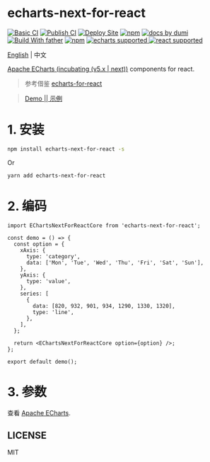 # echarts-next-for-react

[![Basic CI](https://github.com/BigFaceMaster/echarts-next-for-react/workflows/Basic%20CI/badge.svg)](https://github.com/BigFaceMaster/echarts-next-for-react/actions) [![Publish CI](https://github.com/BigFaceMaster/echarts-next-for-react/workflows/Publish%20CI/badge.svg)](https://bigfacemaster.cn/echarts-next-for-react/) [![Deploy Site](https://github.com/BigFaceMaster/echarts-next-for-react/workflows/Deyloy%20Site/badge.svg)](https://bigfacemaster.cn/echarts-next-for-react/) [![npm](https://img.shields.io/npm/v/echarts-next-for-react.svg)](https://www.npmjs.com/package/echarts-next-for-react) [![ docs by dumi](https://img.shields.io/badge/docs%20by-dumi-blue)](https://d.umijs.org/) [![Build With father](https://img.shields.io/badge/build%20with-father-028fe4.svg)](https://github.com/umijs/father/) [![npm](https://img.shields.io/npm/l/echarts-for-react.svg)](https://www.npmjs.com/package/echarts-next-for-react) [![echarts supported](https://img.shields.io/badge/echarts-v3%20%7C%7C%20v4%20%7C%7C%20v5-blue) ](https://echarts.apache.org/zh/index.html) [![react supported](https://img.shields.io/badge/React-v15%20%7C%7C%20v16%20%7C%7C%20v17-brightgreen)](https://zh-hans.reactjs.org/)

[English](https://github.com/BigFaceMaster/echarts-next-for-react/blob/master/README.md) | 中文

[Apache ECharts (incubating (v5.x | next))](https://github.com/apache/incubator-echarts) components for react.

> 参考借鉴 [echarts-for-react](https://github.com/hustcc/echarts-for-react)

> [Demo || 示例](https://bigfacemaster.cn/echarts-next-for-react/)

# 1. 安装

```sh
npm install echarts-next-for-react -s
```

Or

```sh
yarn add echarts-next-for-react
```

# 2. 编码

```tsx
import EChartsNextForReactCore from 'echarts-next-for-react';

const demo = () => {
  const option = {
    xAxis: {
      type: 'category',
      data: ['Mon', 'Tue', 'Wed', 'Thu', 'Fri', 'Sat', 'Sun'],
    },
    yAxis: {
      type: 'value',
    },
    series: [
      {
        data: [820, 932, 901, 934, 1290, 1330, 1320],
        type: 'line',
      },
    ],
  };

  return <EChartsNextForReactCore option={option} />;
};

export default demo();
```

# 3. 参数

查看 [Apache ECharts](https://echarts.apache.org/en/index.html).

## LICENSE

MIT
